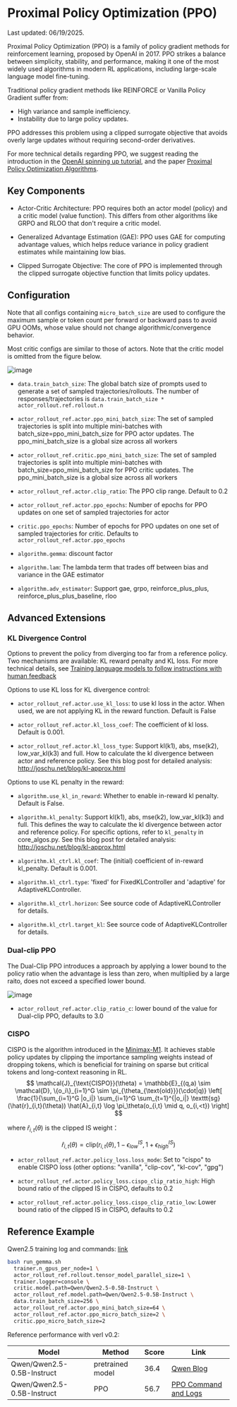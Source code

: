# Proximal Policy Optimization (PPO)

Last updated: 06/19/2025.

Proximal Policy Optimization (PPO) is a family of policy gradient methods for reinforcement learning, proposed by OpenAI in 2017. PPO strikes a balance between simplicity, stability, and performance, making it one of the most widely used algorithms in modern RL applications, including large-scale language model fine-tuning.

Traditional policy gradient methods like REINFORCE or Vanilla Policy Gradient suffer from:

- High variance and sample inefficiency.
- Instability due to large policy updates.

PPO addresses this problem using a clipped surrogate objective that avoids overly large updates without requiring second-order derivatives.

For more technical details regarding PPO, we suggest reading the introduction in the [OpenAI spinning up tutorial](https://spinningup.openai.com/en/latest/algorithms/ppo.html), and the paper [Proximal Policy Optimization Algorithms](https://arxiv.org/abs/1707.06347).

## Key Components

- Actor-Critic Architecture: PPO requires both an actor model (policy) and a critic model (value function). This differs from other algorithms like GRPO and RLOO that don't require a critic model.

- Generalized Advantage Estimation (GAE): PPO uses GAE for computing advantage values, which helps reduce variance in policy gradient estimates while maintaining low bias.

- Clipped Surrogate Objective: The core of PPO is implemented through the clipped surrogate objective function that limits policy updates.

## Configuration

Note that all configs containing `micro_batch_size` are used to configure the maximum sample or token count per forward or backward pass to avoid GPU OOMs, whose value should not change algorithmic/convergence behavior.

Most critic configs are similar to those of actors. Note that the critic model is omitted from the figure below.

![image](https://github.com/user-attachments/assets/16aebad1-0da6-4eb3-806d-54a74e712c2d)

- `data.train_batch_size`: The global batch size of prompts used to generate a set of sampled trajectories/rollouts. The number of responses/trajectories is `data.train_batch_size * actor_rollout.ref.rollout.n`

- `actor_rollout_ref.actor.ppo_mini_batch_size`: The set of sampled trajectories is split into multiple mini-batches with batch_size=ppo_mini_batch_size for PPO actor updates. The ppo_mini_batch_size is a global size across all workers

- `actor_rollout_ref.critic.ppo_mini_batch_size`: The set of sampled trajectories is split into multiple mini-batches with batch_size=ppo_mini_batch_size for PPO critic updates. The ppo_mini_batch_size is a global size across all workers

- `actor_rollout_ref.actor.clip_ratio`: The PPO clip range. Default to 0.2

- `actor_rollout_ref.actor.ppo_epochs`: Number of epochs for PPO updates on one set of sampled trajectories for actor

- `critic.ppo_epochs`: Number of epochs for PPO updates on one set of sampled trajectories for critic. Defaults to `actor_rollout_ref.actor.ppo_epochs`

- `algorithm.gemma`: discount factor

- `algorithm.lam`: The lambda term that trades off between bias and variance in the GAE estimator

- `algorithm.adv_estimator`: Support gae, grpo, reinforce_plus_plus, reinforce_plus_plus_baseline, rloo

## Advanced Extensions

### KL Divergence Control

Options to prevent the policy from diverging too far from a reference policy. Two mechanisms are available: KL reward penalty and KL loss. For more technical details, see [Training language models to follow instructions with human feedback](https://arxiv.org/abs/2203.02155)

Options to use KL loss for KL divergence control: 

- `actor_rollout_ref.actor.use_kl_loss`: to use kl loss in the actor. When used, we are not applying KL in the reward function. Default is False

- `actor_rollout_ref.actor.kl_loss_coef`: The coefficient of kl loss. Default is 0.001.

- `actor_rollout_ref.actor.kl_loss_type`: Support kl(k1), abs, mse(k2), low_var_kl(k3) and full. How to calculate the kl divergence between actor and reference policy. See this blog post for detailed analysis: http://joschu.net/blog/kl-approx.html

Options to use KL penalty in the reward:

- `algorithm.use_kl_in_reward`: Whether to enable in-reward kl penalty. Default is False.

- `algorithm.kl_penalty`: Support kl(k1), abs, mse(k2), low_var_kl(k3) and full. This defines the way to calculate the kl divergence between actor and reference policy. For specific options, refer to `kl_penalty` in core_algos.py. See this blog post for detailed analysis: http://joschu.net/blog/kl-approx.html

- `algorithm.kl_ctrl.kl_coef`: The (initial) coefficient of in-reward kl_penalty. Default is 0.001.
- `algorithm.kl_ctrl.type`: 'fixed' for FixedKLController and 'adaptive' for AdaptiveKLController.
- `algorithm.kl_ctrl.horizon`: See source code of AdaptiveKLController for details.
- `algorithm.kl_ctrl.target_kl`: See source code of AdaptiveKLController for details.

### Dual-clip PPO

The Dual-Clip PPO introduces a approach by applying a lower bound to the policy ratio when the advantage is less than zero, when multiplied by a large raito, does not exceed a specified lower bound.

![image](https://github.com/user-attachments/assets/fc232181-d8b0-4307-8dd2-4dc0a4c1c139)

- `actor_rollout_ref.actor.clip_ratio_c`: lower bound of the value for Dual-clip PPO, defaults to 3.0

### CISPO
CISPO is the algorithm introduced in the [Minimax-M1](https://www.arxiv.org/pdf/2506.13585). It achieves stable policy updates by clipping the importance sampling weights instead of dropping tokens, which is beneficial for training on sparse but critical tokens and long-context reasoning in RL.
$$
\mathcal{J}_{\text{CISPO}}(\theta) = 
\mathbb{E}_{(q,a) \sim \mathcal{D}, \{o_i\}_{i=1}^G \sim \pi_{\theta_{\text{old}}}(\cdot|q)}
\left[
    \frac{1}{\sum_{i=1}^G |o_i|} \sum_{i=1}^G \sum_{t=1}^{|o_i|}
    \texttt{sg}(\hat{r}_{i,t}(\theta)) \hat{A}_{i,t} \log \pi_\theta(o_{i,t} \mid q, o_{i,<t})
\right]
$$

where $\hat{r}_{i,t}(\theta)$ is the clipped IS weight：

$$
\hat{r}_{i,t}(\theta) = \text{clip}\left(r_{i,t}(\theta), 1 - \epsilon^{IS}_{low}, 1 + \epsilon^{IS}_{high}\right)
$$

- `actor_rollout_ref.actor.policy_loss.loss_mode`: Set to "cispo" to enable CISPO loss (other options: "vanilla", "clip-cov", "kl-cov", "gpg")

- `actor_rollout_ref.actor.policy_loss.cispo_clip_ratio_high`: High bound ratio of the clipped IS in CISPO, defaults to 0.2

- `actor_rollout_ref.actor.policy_loss.cispo_clip_ratio_low`: Lower bound ratio of the clipped IS in CISPO, defaults to 0.2

## Reference Example

Qwen2.5 training log and commands: [link](https://github.com/eric-haibin-lin/verl-data/blob/experiments/gsm8k/Qwen2.5-0.5B-bsz256_2-prompt1024-resp512-0.567.log)

```bash
bash run_gemma.sh
  trainer.n_gpus_per_node=1 \
  actor_rollout_ref.rollout.tensor_model_parallel_size=1 \
  trainer.logger=console \
  critic.model.path=Qwen/Qwen2.5-0.5B-Instruct \
  actor_rollout_ref.model.path=Qwen/Qwen2.5-0.5B-Instruct \
  data.train_batch_size=256 \
  actor_rollout_ref.actor.ppo_mini_batch_size=64 \
  actor_rollout_ref.actor.ppo_micro_batch_size=2 \
  critic.ppo_micro_batch_size=2
```

Reference performance with verl v0.2:

| Model                          | Method          | Score | Link                                                                                           |
|-------------------------------|------------------|-------|------------------------------------------------------------------------------------------------|
| Qwen/Qwen2.5-0.5B-Instruct     | pretrained model | 36.4  | [Qwen Blog](https://qwenlm.github.io/blog/qwen2.5-llm/)                                        |
| Qwen/Qwen2.5-0.5B-Instruct     | PPO              | 56.7  | [PPO Command and Logs](https://github.com/eric-haibin-lin/verl-data/blob/experiments/gsm8k/Qwen2.5-0.5B-bsz256_2-prompt1024-resp512-0.567.log) |
